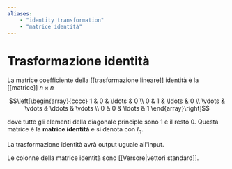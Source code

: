 ```yaml
---
aliases:
    - "identity transformation"
    - "matrice identità"
---
```


# Trasformazione identità

La matrice coefficiente della [[trasformazione lineare]] identità è la [[matrice]] $n\times n$

$$\left[\begin{array}{cccc} 1 & 0 & \ldots & 0 \\ 0 & 1 & \ldots & 0 \\ \vdots & \vdots & \ddots & \vdots \\ 0 & 0 & \ldots & 1 \end{array}\right]$$

dove tutte gli elementi della diagonale principle sono $1$ e il resto $0$. Questa matrice è la **matrice identità** e si denota con $I_n$.

La trasformazione identità avrà output uguale all'input.

Le colonne della matrice identità sono [[Versore|vettori standard]].